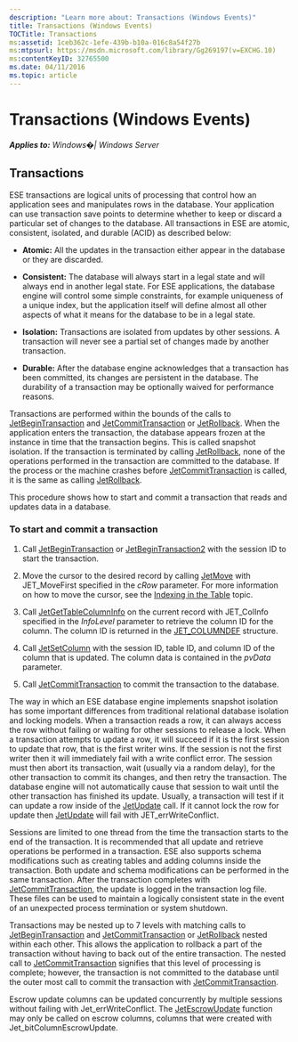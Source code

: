 ```yaml
---
description: "Learn more about: Transactions (Windows Events)"
title: Transactions (Windows Events)
TOCTitle: Transactions
ms:assetid: 1ceb362c-1efe-439b-b10a-016c8a54f27b
ms:mtpsurl: https://msdn.microsoft.com/library/Gg269197(v=EXCHG.10)
ms:contentKeyID: 32765500
ms.date: 04/11/2016
ms.topic: article
---
```


# Transactions (Windows Events)


_**Applies to:** Windows�| Windows Server_

## Transactions

ESE transactions are logical units of processing that control how an application sees and manipulates rows in the database. Your application can use transaction save points to determine whether to keep or discard a particular set of changes to the database. All transactions in ESE are atomic, consistent, isolated, and durable (ACID) as described below:

  - **Atomic:** All the updates in the transaction either appear in the database or they are discarded.

<!-- end list -->

  - **Consistent:** The database will always start in a legal state and will always end in another legal state. For ESE applications, the database engine will control some simple constraints, for example uniqueness of a unique index, but the application itself will define almost all other aspects of what it means for the database to be in a legal state.

<!-- end list -->

  - **Isolation:** Transactions are isolated from updates by other sessions. A transaction will never see a partial set of changes made by another transaction.

<!-- end list -->

  - **Durable:** After the database engine acknowledges that a transaction has been committed, its changes are persistent in the database. The durability of a transaction may be optionally waived for performance reasons.

Transactions are performed within the bounds of the calls to [JetBeginTransaction](./jetbegintransaction-function.md) and [JetCommitTransaction](./jetcommittransaction-function.md) or [JetRollback](./jetrollback-function.md). When the application enters the transaction, the database appears frozen at the instance in time that the transaction begins. This is called snapshot isolation. If the transaction is terminated by calling [JetRollback](./jetrollback-function.md), none of the operations performed in the transaction are committed to the database. If the process or the machine crashes before [JetCommitTransaction](./jetcommittransaction-function.md) is called, it is the same as calling [JetRollback](./jetrollback-function.md).

This procedure shows how to start and commit a transaction that reads and updates data in a database.

### To start and commit a transaction

1.  Call [JetBeginTransaction](./jetbegintransaction-function.md) or [JetBeginTransaction2](./jetbegintransaction2-function.md) with the session ID to start the transaction.

2.  Move the cursor to the desired record by calling [JetMove](./jetmove-function.md) with JET_MoveFirst specified in the *cRow* parameter. For more information on how to move the cursor, see the [Indexing in the Table](./indexing-in-the-table.md) topic.

3.  Call [JetGetTableColumnInfo](./jetgettablecolumninfo-function.md) on the current record with JET_ColInfo specified in the *InfoLevel* parameter to retrieve the column ID for the column. The column ID is returned in the [JET_COLUMNDEF](./jet-columndef-structure.md) structure.

4.  Call [JetSetColumn](./jetsetcolumn-function.md) with the session ID, table ID, and column ID of the column that is updated. The column data is contained in the *pvData* parameter.

5.  Call [JetCommitTransaction](./jetcommittransaction-function.md) to commit the transaction to the database.

The way in which an ESE database engine implements snapshot isolation has some important differences from traditional relational database isolation and locking models. When a transaction reads a row, it can always access the row without failing or waiting for other sessions to release a lock. When a transaction attempts to update a row, it will succeed if it is the first session to update that row, that is the first writer wins. If the session is not the first writer then it will immediately fail with a write conflict error. The session must then abort its transaction, wait (usually via a random delay), for the other transaction to commit its changes, and then retry the transaction. The database engine will not automatically cause that session to wait until the other transaction has finished its update. Usually, a transaction will test if it can update a row inside of the [JetUpdate](./jetupdate-function.md) call. If it cannot lock the row for update then [JetUpdate](./jetupdate-function.md) will fail with JET_errWriteConflict.

Sessions are limited to one thread from the time the transaction starts to the end of the transaction. It is recommended that all update and retrieve operations be performed in a transaction. ESE also supports schema modifications such as creating tables and adding columns inside the transaction. Both update and schema modifications can be performed in the same transaction. After the transaction completes with [JetCommitTransaction](./jetcommittransaction-function.md), the update is logged in the transaction log file. These files can be used to maintain a logically consistent state in the event of an unexpected process termination or system shutdown.

Transactions may be nested up to 7 levels with matching calls to [JetBeginTransaction](./jetbegintransaction-function.md) and [JetCommitTransaction](./jetcommittransaction-function.md) or [JetRollback](./jetrollback-function.md) nested within each other. This allows the application to rollback a part of the transaction without having to back out of the entire transaction. The nested call to [JetCommitTransaction](./jetcommittransaction-function.md) signifies that this level of processing is complete; however, the transaction is not committed to the database until the outer most call to commit the transaction with [JetCommitTransaction](./jetcommittransaction-function.md).

Escrow update columns can be updated concurrently by multiple sessions without failing with Jet_errWriteConflict. The [JetEscrowUpdate](./jetescrowupdate-function.md) function may only be called on escrow columns, columns that were created with Jet_bitColumnEscrowUpdate.
